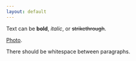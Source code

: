 ```yaml
---
layout: default
---
```


Text can be **bold**, _italic_, or ~~strikethrough~~.

[Photo](./assests/Harris.jpeg).

There should be whitespace between paragraphs.
